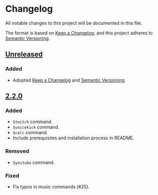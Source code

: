 # Changelog
All notable changes to this project will be documented in this file.

The format is based on [Keep a Changelog](https://keepachangelog.com/en/1.0.0/),
and this project adheres to [Semantic Versioning](https://semver.org/spec/v2.0.0.html).

## [Unreleased]
### Added
 - Adopted [Keep a Changelog](https://keepachangelog.com/en/1.0.0/) and [Semantic Versioning](https://semver.org/spec/v2.0.0.html). 

## [2.2.0]
### Added
 - `$twitch` command.
 - `$voicekick` command.
 - `$calc` command.
 - Include prerequisites and installation process in README. 

### Removed
 - `$youtube` command.

### Fixed 
 - Fix typos in music commands (#25).

[Unreleased]: https://github.com/typicalbot/typicalbot/compare/2.2.0...HEAD
[2.2.0]: https://github.com/typicalbot/typicalbot/releases/tag/2.2.0